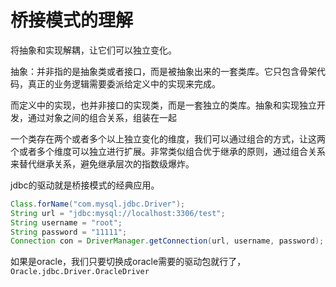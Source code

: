 # 桥接模式的理解

将抽象和实现解耦，让它们可以独立变化。

抽象：并非指的是抽象类或者接口，而是被抽象出来的一套类库。它只包含骨架代码，真正的业务逻辑需要委派给定义中的实现来完成。

而定义中的实现，也并非接口的实现类，而是一套独立的类库。抽象和实现独立开发，通过对象之间的组合关系，组装在一起







一个类存在两个或者多个以上独立变化的维度，我们可以通过组合的方式，让这两个或者多个维度可以独立进行扩展。非常类似组合优于继承的原则，通过组合关系来替代继承关系，避免继承层次的指数级爆炸。



jdbc的驱动就是桥接模式的经典应用。

```java
Class.forName("com.mysql.jdbc.Driver");
String url = "jdbc:mysql://localhost:3306/test";
String username = "root";
String password = "11111";
Connection con = DriverManager.getConnection(url, username, password);
```

如果是oracle，我们只要切换成oracle需要的驱动包就行了，`Oracle.jdbc.Driver.OracleDriver`



